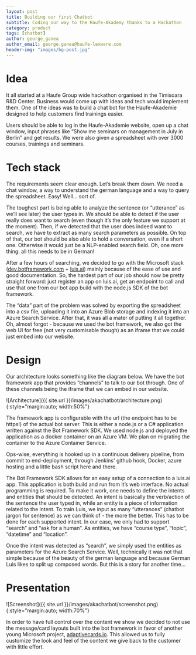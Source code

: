 ```yaml
---
layout: post
title: Building our first Chatbot
subtitle: Coding our way to the Haufe-Akademy thanks to a Hackathon
category: product
tags: [chatbot]
author: george_ganea
author_email: george.ganea@haufe-lexware.com
header-img: "images/bg-post.jpg"
---
```

# Idea

It all started at a Haufe Group wide hackathon organised in the Timisoara R&D Center. Business would come up with ideas and tech would implement them. One of the ideas was to build a chat bot for the Haufe-Akademie designed to help customers find trainings easier.

Users should be able to log in the Haufe-Akademie website, open up a chat window, input phrases like “Show me seminars on management in July in Berlin” and get results. We were also given a spreadsheet with over 3000 courses, trainings and seminars.

# Tech stack

The requirements seem clear enough. Let’s break them down. We need a chat window, a way to understand the german language and a way to query the spreadsheet. Easy! Well… sort of.

The toughest part is being able to analyze the sentence (or “utterance” as we’ll see later) the user types in. We should be able to detect if the user really does want to search (even though it’s the only feature we support at the moment). Then, if we detected that the user does indeed want to search, we have to extract as many search parameters as possible. On top of that, our bot should be also able to hold a conversation, even if a short one. Otherwise it would just be a NLP-enabled search field. Oh, one more thing: all this needs to be in German!

After a few hours of searching, we decided to go with the Microsoft stack ([dev.botframework.com](https://dev.botframework.com/)  + [luis.ai](https://www.luis.ai/)) mainly because of the ease of use and good documentation. So, the hardest part of our job should now be pretty straight forward: just register an app on luis.ai, get an endpoint to call and use that one from our bot app build with the node.js SDK of the bot framework.

The “data” part of the problem was solved by exporting the spreadsheet into a csv file, uploading it into an Azure Blob storage and indexing it into an Azure Search Service. After that, it was all a mater of putting it all together. Oh, almost forgot - because we used the bot framework, we also got the web UI for free (not very customisable though) as an iframe that we could just embed into our website.

# Design

Our architecture looks something like the diagram below. We have the bot framework app that provides “channels” to talk to our bot through. One of these channels being the iframe that we can embed in our website.

![Architecture]({{ site.url }}/images/akachatbot/architecture.png){:style="margin:auto; width:50%"}

The framework app is configurable with the url (the endpoint has to be https!) of the actual bot server. This is either a node.js or a C# application written against the Bot Framework  SDK. We used node.js and deployed the application as a docker container on an Azure VM. We plan on migrating the container to the Azure Container Service.

Ops-wise, everything is hooked up in a continuous delivery pipeline, from commit to end-deployment, through Jenkins' github hook, Docker, azure hosting and a little bash script here and there.

The Bot Framework SDK allows for an easy setup of a connection to a luis.ai app. This application is both build and run from it’s web interface. No actual programming is required. To make it work, one needs to define the intents and entities that should be detected. An intent is basically the verb/action of the sentence the user typed in, while an entity is a piece of information related to the intent. To train Luis, we input as many “utterances” (chatbot jargon for sentence) as we can think of - the more the better. This has to be done for each supported intent. In our case, we only had to support “search” and “ask for a human”. As entities, we have “course type”, “topic”, “datetime” and “location”.

Once the intent was detected as “search”, we simply used the entities as parameters for the Azure Search Service. Well, technically it was not that simple because of the beauty of the german language and because German Luis likes to split up composed words. But this is a story for another time...

# Presentation

![Screenshot]({{ site.url }}/images/akachatbot/screenshot.png){:style="margin:auto; width:70%"}

In order to have full control over the content we show we decided to not use the message/card layouts built into the bot framework in favor of another young Microsoft project, [adaptivecards.io](http://adaptivecards.io). This allowed us to fully customize the look and feel of the content we give back to the customer with little effort.
